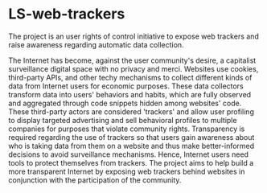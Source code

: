 # LS-web-trackers

The project is an user rights of control initiative to expose web trackers and raise awareness regarding automatic data collection.

The Internet has become, against the user community's desire, a capitalist surveillance digital space with no privacy and merci. Websites use cookies, third-party APIs, and other techy mechanisms to collect different kinds of data from Internet users for economic purposes. These data collectors transform data into users' behaviors and habits, which are fully observed and aggregated through code snippets hidden among websites' code. These third-party actors are considered 'trackers' and allow user profiling to display targeted advertising and sell behavioral profiles to multiple companies for purposes that violate community rights. Transparency is required regarding the use of trackers so that users gain awareness about who is taking data from them on a website and thus make better-informed decisions to avoid surveillance mechanisms. Hence, Internet users need tools to protect themselves from trackers. The project aims to help build a more transparent Internet by exposing web trackers behind websites in conjunction with the participation of the community.
